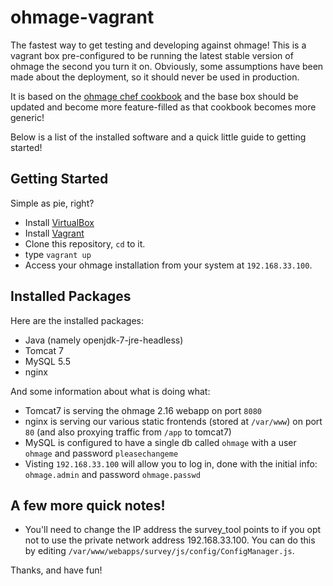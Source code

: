 # ohmage-vagrant

The fastest way to get testing and developing against ohmage! This is a vagrant box pre-configured to be running the latest stable version of ohmage the second you turn it on.  Obviously, some assumptions have been made about the deployment, so it should never be used in production.

It is based on the [ohmage chef cookbook](https://github.com/stevenolen/chef-ohmage) and the base box should be updated and become more feature-filled as that cookbook becomes more generic!

Below is a list of the installed software and a quick little guide to getting started!

## Getting Started

Simple as pie, right?

  * Install [VirtualBox](https://www.virtualbox.org/wiki/Downloads)
  * Install [Vagrant](https://vagrantup.com)
  * Clone this repository, `cd` to it.
  * type `vagrant up`
  * Access your ohmage installation from your system at `192.168.33.100`.

## Installed Packages

Here are the installed packages:

  * Java (namely openjdk-7-jre-headless)
  * Tomcat 7
  * MySQL 5.5
  * nginx

And some information about what is doing what:

  * Tomcat7 is serving the ohmage 2.16 webapp on port `8080`
  * nginx is serving our various static frontends (stored at `/var/www`) on port `80` (and also proxying traffic from `/app` to tomcat7)
  * MySQL is configured to have a single db called `ohmage` with a user `ohmage` and password `pleasechangeme`
  * Visting `192.168.33.100` will allow you to log in, done with the initial info: `ohmage.admin` and password `ohmage.passwd`

## A few more quick notes!

  * You'll need to change the IP address the survey_tool points to if you opt not to use the private network address 192.168.33.100. You can do this by editing `/var/www/webapps/survey/js/config/ConfigManager.js`.

  Thanks, and have fun!
